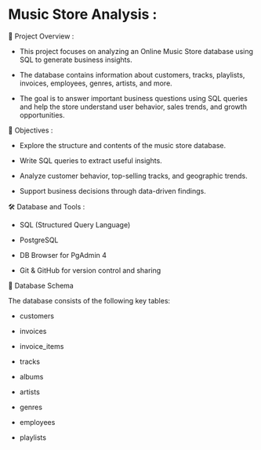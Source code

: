 # Music Store Analysis :
📌 Project Overview :

- This project focuses on analyzing an Online Music Store database using SQL to generate business insights.

- The database contains information about customers, tracks, playlists, invoices, employees, genres, artists, and more. 
- The goal is to answer important business questions using SQL queries and help the store understand user behavior, sales trends, and growth opportunities.

🧠 Objectives :

- Explore the structure and contents of the music store database.

- Write SQL queries to extract useful insights.

- Analyze customer behavior, top-selling tracks, and geographic trends.

- Support business decisions through data-driven findings.

🛠️ Database and Tools :

- SQL (Structured Query Language)

- PostgreSQL

- DB Browser for  PgAdmin 4

- Git & GitHub for version control and sharing

📂 Database Schema

The database consists of the following key tables:

- customers

- invoices

- invoice_items

- tracks

- albums

- artists

- genres

- employees

- playlists



